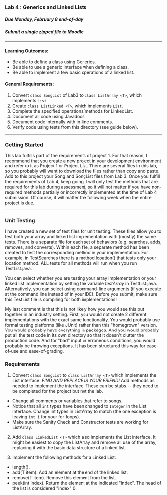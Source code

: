 ### Lab 4 : Generics and Linked Lists
##### Due Monday, February 8 end-of-day
##### Submit a single zipped file to Moodle

<hr>

#### Learning Outcomes:

- Be able to define a class using Generics.
- Be able to use a generic interface when defining a class.
- Be able to implement a few basic operations of a linked list.

#### General Requirements:

1. Convert `class SongList` of Lab3 to `class ListArray <T>`, which implements `List`
2. Create `class ListLinked <T>`, which implements `List`.
3. Complete the specified operations/methods for LinkedList.
4. Document all code using Javadocs.
5. Document code internally with in-line comments.
6. Verify code using tests from this directory (see guide below).

<hr>

### Getting Started

This lab fulfills part of the requirements of project 1. For that reason, I recommend that you create a new project in your development environment and refer to it as Project 1 or Project List. There are several files in this lab, so you probably will want to download the files rather than copy and paste. Add to this project your Song and SongList files from Lab 3. Once you fulfill the requirements of Lab 4, keep going! I will only test the methods that are required for this lab during assessment, so it will not matter if you have non-required methods partially or incorrectly implemented at the time of Lab 4 submission. Of course, it will matter the following week when the entire project is due.

<hr>

### Unit Testing

I have created a new set of test files for unit testing. These files allow you to test both your array and linked list implementation with (mostly) the same tests. There is a separate file for each set of behaviors (e.g. searches, adds, removes, and converts). Within each file, a separate method has been created to test the corresponding method in your implementation. For example, in TestSearches there is a method lcoation() that tests only your location method. ALL tests for all methods will run when you run TestList.java.

You can select whether you are testing your array implementation or your linked list implementation by setting the variable _testArray_ in TestList.java. Alternatively, you can select using command-line arguments (if you execute at the command line instead of in your IDE). Before you submit, make sure this TestList file is compiling for both implementations!

My last comment is that this is not likely how you would see this put together in an industry setting. First, you would not create 2 different implementations with the exact same functionality. You would probably use formal testing platforms (like JUnit) rather than this "homegrown" version. You would probably have everything in packages. And you would probably put all the test code in its own directory so that it doesn't clutter the production code. And for "bad" input or erroneous conditions, you would probably be throwing exceptions. It has been structured this way for ease-of-use and ease-of-grading.

### Requirements

1. Convert `class SongList` to `class ListArray <T>` which implements the List interface. *FIND AND REPLACE IS YOUR FRIEND!* Add methods as needed to implement the interface. These can be stubs -- they need to be completed for the project but not the lab.

  - Change all comments or variables that refer to songs. 
  - Notice that all `int` types have been changed to `Integer` in the List interface. Change int types in ListArray to match (the one exception is leaving `int i` for your for-loops).
  - Make sure the Sanity Check and Constructor tests are working for ListArray.

2. Add `class LinkedList <T>` which also implements the List interface. It might be easiest to copy the ListArray and remove all use of the array, replacing it with the basic data structure of a linked list.

3. Implement the following methods for a Linked List:
  - length().
  - add(T item). Add an element at the end of the linked list.
  - remove(T item). Remove this element from the list.
  - peek(int index). Return the element at the indicated "index". The head of the list is considered "index" 0.
